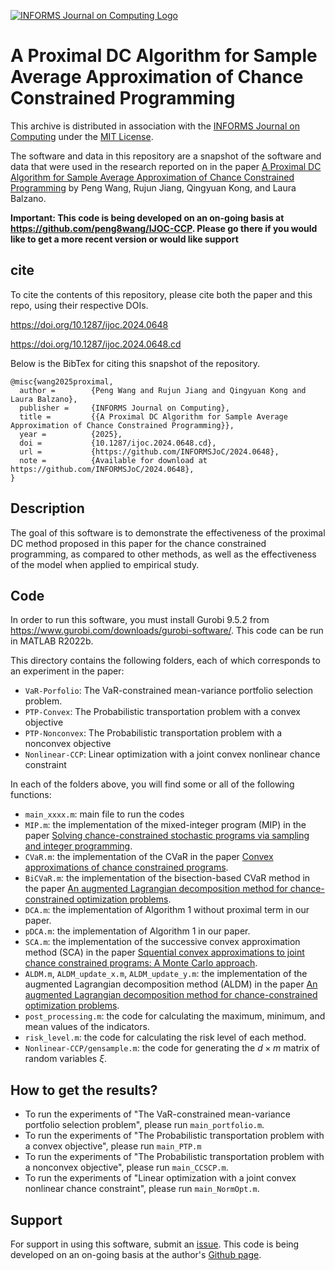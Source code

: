 [![INFORMS Journal on Computing Logo](https://INFORMSJoC.github.io/logos/INFORMS_Journal_on_Computing_Header.jpg)](https://pubsonline.informs.org/journal/ijoc)

# A Proximal DC Algorithm for Sample Average Approximation of Chance Constrained Programming

This archive is distributed in association with the [INFORMS Journal on Computing](https://pubsonline.informs.org/journal/ijoc) under the [MIT License](LICENSE).

The software and data in this repository are a snapshot of the software and data that were used in the research reported on in the paper [A Proximal DC Algorithm for Sample Average Approximation of Chance Constrained Programming](https://doi.org/10.1287/ijoc.2024.0648)
by Peng Wang, Rujun Jiang, Qingyuan Kong, and Laura Balzano.

**Important: This code is being developed on an on-going basis at https://github.com/peng8wang/IJOC-CCP. Please go there if you would like to get a more recent version or would like support**

## cite

To cite the contents of this repository, please cite both the paper and this repo, using their respective DOIs.

https://doi.org/10.1287/ijoc.2024.0648

https://doi.org/10.1287/ijoc.2024.0648.cd

Below is the BibTex for citing this snapshot of the repository.

```
@misc{wang2025proximal,
  author =        {Peng Wang and Rujun Jiang and Qingyuan Kong and Laura Balzano},
  publisher =     {INFORMS Journal on Computing},
  title =         {{A Proximal DC Algorithm for Sample Average Approximation of Chance Constrained Programming}}, 
  year =          {2025},
  doi =           {10.1287/ijoc.2024.0648.cd},
  url =           {https://github.com/INFORMSJoC/2024.0648},
  note =          {Available for download at https://github.com/INFORMSJoC/2024.0648},
}
```

## Description

The goal of this software is to demonstrate the effectiveness of the proximal DC method proposed in this paper for the chance constrained programming, as compared to other methods, as well as the effectiveness of the model when applied to empirical study. 

## Code

In order to run this software, you must install Gurobi 9.5.2 from https://www.gurobi.com/downloads/gurobi-software/. This code can be run in MATLAB R2022b.

This directory contains the following folders, each of which corresponds to an experiment in the paper: 
* `VaR-Porfolio`: The VaR-constrained mean-variance portfolio selection problem.
* `PTP-Convex`: The Probabilistic transportation problem with a convex objective
* `PTP-Nonconvex`: The Probabilistic transportation problem with a nonconvex objective
* `Nonlinear-CCP`: Linear optimization with a joint convex nonlinear chance constraint

In each of the folders above, you will find some or all of the following functions:
* `main_xxxx.m`: main file to run the codes
* `MIP.m`: the implementation of the mixed-integer program (MIP) in the paper [Solving chance-constrained stochastic programs via sampling and integer programming](https://pubsonline.informs.org/doi/10.1287/educ.1080.0048).
* `CVaR.m`: the implementation of the CVaR in the paper [Convex approximations of chance constrained programs](https://epubs.siam.org/doi/10.1137/050622328).
* `BiCVaR.m`: the implementation of the bisection-based CVaR method in the paper [An augmented Lagrangian decomposition method for chance-constrained optimization problems](https://pubsonline.informs.org/doi/10.1287/ijoc.2020.1001).
* `DCA.m`: the implementation of Algorithm 1 without proximal term in our paper.
* `pDCA.m`: the implementation of Algorithm 1 in our paper.
* `SCA.m`:  the implementation of the successive convex approximation method (SCA) in the paper [Squential convex approximations to joint chance constrained programs: A Monte Carlo approach](https://pubsonline.informs.org/doi/10.1287/opre.1100.0910).
* `ALDM.m`, `ALDM_update_x.m`, `ALDM_update_y.m`: the implementation of the augmented Lagrangian decomposition method (ALDM) in the paper [An augmented Lagrangian decomposition method for chance-constrained optimization problems](https://pubsonline.informs.org/doi/10.1287/ijoc.2020.1001).
* `post_processing.m`: the code for calculating the maximum, minimum, and mean values of the indicators.
* `risk_level.m`: the code for calculating the risk level of each method.
* `Nonlinear-CCP/gensample.m`: the code for generating the $d \times m$ matrix of random variables $\xi$.

## How to get the results?

* To run the experiments of "The VaR-constrained mean-variance portfolio selection problem", please run `main_portfolio.m`.
* To run the experiments of "The Probabilistic transportation problem with a convex objective", please run `main_PTP.m`
* To run the experiments of "The Probabilistic transportation problem with a nonconvex objective", please run `main_CCSCP.m`.
* To run the experiments of "Linear optimization with a joint convex nonlinear chance constraint", please run `main_NormOpt.m`.

## Support

For support in using this software, submit an [issue](https://github.com/peng8wang/IJOC-CCP/issues/new). This code is being developed on an on-going basis at the author's [Github page](https://github.com/peng8wang/IJOC-CCP).
